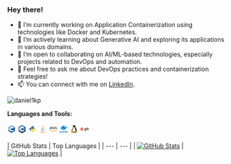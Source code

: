 ### Hey there!

- 🔭 I’m currently working on Application Containerization using technologies like Docker and Kubernetes.
- 🌱 I’m actively learning about Generative AI and exploring its applications in various domains.
- 🤝 I’m open to collaborating on AI/ML-based technologies, especially projects related to DevOps and automation.
- 💬 Feel free to ask me about DevOps practices and containerization strategies!
- 📫 You can connect with me on [LinkedIn](https://www.linkedin.com/in/daniel1kp).


<p align="left"> <img src="https://komarev.com/ghpvc/?username=daniel1kp&label=Profile%20Views&color=0040d6&style=flat-square" alt="daniel1kp" /> </p>

**Languages and Tools:**
<br><br>
<code><img height="20" alt="c" src="https://raw.githubusercontent.com/github/explore/f3e22f0dca2be955676bc70d6214b95b13354ee8/topics/c/c.png"></code>
<code><img height="20" alt="cpp" src="https://raw.githubusercontent.com/github/explore/180320cffc25f4ed1bbdfd33d4db3a66eeeeb358/topics/cpp/cpp.png"></code>
<code><img height="20" alt="python" src="https://raw.githubusercontent.com/github/explore/80688e429a7d4ef2fca1e82350fe8e3517d3494d/topics/python/python.png"></code>
<code><img height="20" alt="java" src="https://raw.githubusercontent.com/github/explore/5b3600551e122a3277c2c5368af2ad5725ffa9a1/topics/java/java.png"></code> 
<code><img height="20" alt="aws" src="https://raw.githubusercontent.com/github/explore/fbceb94436312b6dacde68d122a5b9c7d11f9524/topics/aws/aws.png"></code>
<code><img height="20" alt="docker" src="https://raw.githubusercontent.com/github/explore/80688e429a7d4ef2fca1e82350fe8e3517d3494d/topics/docker/docker.png"></code>
<code><img height="20" alt="linux" src="https://raw.githubusercontent.com/github/explore/80688e429a7d4ef2fca1e82350fe8e3517d3494d/topics/linux/linux.png"></code>
<code><img height="20" alt="git" src="https://raw.githubusercontent.com/github/explore/80688e429a7d4ef2fca1e82350fe8e3517d3494d/topics/git/git.png"></code>
<br><br>
| GitHub Stats | Top Languages |
| --- | --- |
| [![GitHub Stats](https://github-readme-stats-daniel1kp.vercel.app/api?username=daniel1kp&count_private=true&include_all_commits=true&show_icons=true&theme=midnight-purple&hide_border=true&hide=stars)](https://github.com/daniel1kp/github-readme-stats) | [![Top Languages](https://github-readme-stats-daniel1kp.vercel.app/api/top-langs/?username=daniel1kp&count_private=true&layout=compact&theme=midnight-purple&hide_border=true)](https://github.com/daniel1kp/github-readme-stats) |
